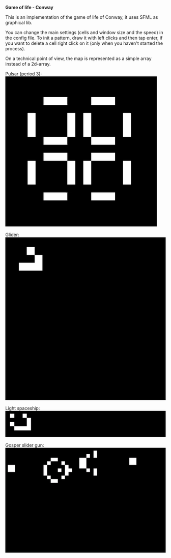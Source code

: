 **Game of life - Conway**

This is an implementation of the game of life of Conway, it uses SFML as graphical lib.

You can change the main settings (cells and window size and the speed) in the config file.
To init a pattern, draw it with left clicks and then tap enter, if you want to delete a cell right click on it (only when you haven't started the process).

On a technical point of view, the map is represented as a simple array instead of a 2d-array.

Pulsar (period 3):
![pulsar](pulsar.gif)

Glider:
![glider](glider.gif)

Light spaceship:
![spaceship](spaceship.gif)

Gosper slider gun:
![gosper_slider_gun](gosper_slider_gun.gif)